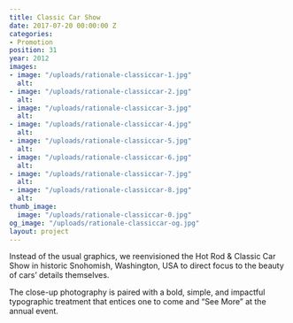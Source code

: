 ```yaml
---
title: Classic Car Show
date: 2017-07-20 00:00:00 Z
categories:
- Promotion
position: 31
year: 2012
images:
- image: "/uploads/rationale-classiccar-1.jpg"
  alt: 
- image: "/uploads/rationale-classiccar-2.jpg"
  alt: 
- image: "/uploads/rationale-classiccar-3.jpg"
  alt: 
- image: "/uploads/rationale-classiccar-4.jpg"
  alt: 
- image: "/uploads/rationale-classiccar-5.jpg"
  alt: 
- image: "/uploads/rationale-classiccar-6.jpg"
  alt: 
- image: "/uploads/rationale-classiccar-7.jpg"
  alt: 
- image: "/uploads/rationale-classiccar-8.jpg"
  alt: 
thumb_image:
  image: "/uploads/rationale-classiccar-0.jpg"
og_image: "/uploads/rationale-classiccar-og.jpg"
layout: project
---
```


Instead of the usual graphics, we reenvisioned the Hot Rod & Classic Car Show in historic Snohomish, Washington, USA to direct focus to the beauty of cars’ details themselves.

The close-up photography is paired with a bold, simple, and impactful typographic treatment that entices one to come and “See More” at the annual event.
